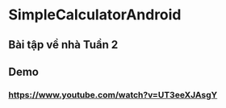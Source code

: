 # SimpleCalculatorAndroid

## Bài tập về nhà Tuần 2

## Demo

### https://www.youtube.com/watch?v=UT3eeXJAsgY
